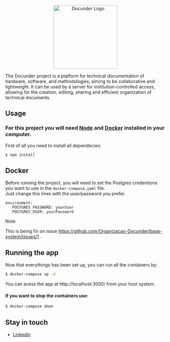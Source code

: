 <p align="center">
  <img src="https://github.com/Organizacao-Docunder/base-system/assets/57466763/8a195e39-5536-4cda-872d-ad77d9b25666" width="200" alt="Docunder Logo"/>
</p>
The Docunder project is a platform for technical documentation of hardware, software, and methodologies, aiming to be collaborative and lightweight. It can be used by a server for institution-controlled access, allowing for the creation, editing, sharing and efficient organization of technical documents.

## Usage
### For this project you will need [Node](https://nodejs.org/en) and [Docker](https://docs.docker.com/get-docker/) installed in your computer.

First of all you need to install all dependecies:
  ```bash
$ npm install
```

## Docker
Before running the project, you will need to set the Postgres credentions you want to use in the `docker-compose.yaml` file. <br>
Just change this lines with the user/password you prefer.
```
environment:
   POSTGRES_PASSWORD: yourUser
   POSTGRES_USER: yourPassword
```

> [!NOTE]
> This is being fix on issue https://github.com/Organizacao-Docunder/base-system/issues/1 .

## Running the app
Now that everythings has been set up, you can run all the containers by:
```bash
$ docker-compose up -d
```
You can acess the app at http://localhost:3000/ from your host system.


#### If you want to stop the containers use:
```bash
$ docker-compose down
```

## Stay in touch

- [Linkedin](https://www.linkedin.com/company/docunder/)

<!--
## License

Docunder is [MIT licensed](LICENSE).
-->
